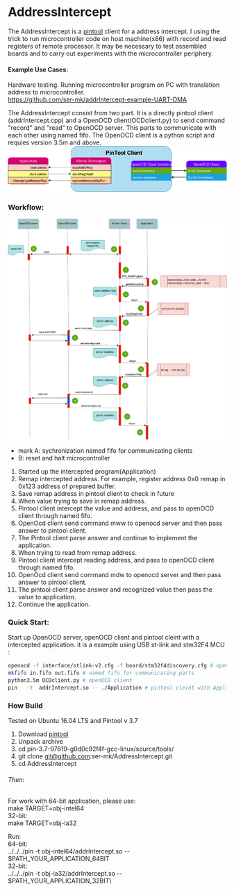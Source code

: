 # AddressIntercept

The AddressIntercept is a [pintool](https://software.intel.com/en-us/articles/pin-a-dynamic-binary-instrumentation-tool "pintool") client for a address intercept. I using the trick to run microcontroller code on host machine(x86) with record and read registers of remote processor.
It may be necessary to test assembled boards and to carry out experiments with the microcontroller periphery.

#### Example Use Cases:
Hardware testing. Running microcontroller program on PC with translation address to microcontroller.\
https://github.com/ser-mk/addrIntercept-example-UART-DMA


The AddressIntercept consist from two part. It is a directly pintool client (addrIntercept.cpp) and a OpenOCD client(OCDclient.py) to send command "record" and "read" to OpenOCD server.
This parts to communicate with each other using named fifo.
The OpenOCD client is a python script and requies version 3.5m and above.
![alt text](img/simple_schem.png "Show simple  scheme")

### Workflow:
![alt text](img/full_workflow.png "Workflow")

- mark A: sychronization named fifo for communicating clients
- B: reset and halt microcontroller
1.  Started up the intercepted program(Application)
2.  Remap intercepted address. For example, register address 0x0 remap in 0x123 address of prepared buffer.
3.  Save remap address in pintool client to check in future
4.  When value trying to save in remap address.
5.  Pintool client intercept the value and address, and pass to openOCD client through named fifo.
6. OpenOcd client send command mww to openocd server and then pass answer to pintool client.
7. The Pintool client parse answer and continue to implement the application.
8. When trying to read from remap address.
9. Pintool client intercept reading  address, and pass to openOCD client through named fifo.
10. OpenOcd client send command mdw to openocd server and then pass answer to pintool client.
11. The pintool client parse answer and recognized value then pass the value to application.
12. Continue the application.


### Quick Start:
Start up OpenOCD server, openOCD client and pintool cleint with a intercepted application.
it is a example using USB st-link and stm32F4 MCU :
```bash
openocd -f interface/stlink-v2.cfg -f board/stm32f4discovery.cfg # openOCD server
mkfifo in.fifo out.fifo # named fifo for communicating parts
python3.5m OCDclient.py # openOCD client
pin   -t  addrIntercept.so -- ./Application # pintool cleint with Application
```

### How Build
Tested on Ubuntu 16.04 LTS and Pintool v 3.7
1.  Download [pintool](https://software.intel.com/sites/landingpage/pintool/downloads/pin-3.7-97619-g0d0c92f4f-gcc-linux.tar.gzhttp:// "pintool")
2. Unpack archive
3. cd pin-3.7-97619-g0d0c92f4f-gcc-linux/source/tools/
4. git clone git@github.com:ser-mk/AddressIntercept.git
5. cd AddressIntercept

###### Then:
For work with 64-bit application, please use:\
make TARGET=obj-intel64\
32-bit:\
make TARGET=obj-ia32

Run:\
64-bit:\
../../../pin -t obj-intel64/addrIntercept.so -- $PATH_YOUR_APPLICATION_64BIT\
32-bit:\
../../../pin -t obj-ia32/addrIntercept.so -- $PATH_YOUR_APPLICATION_32BIT\

